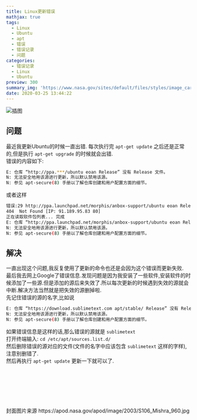 ```yaml
---
title: Linux更新错误
mathjax: true
tags:
  - Linux
  - Ubuntu
  - apt
  - 错误
  - 错误记录
  - 问题
categories:
  - 错误记录
  - Linux
  - Ubuntu
preview: 300
summary_img: 'https://www.nasa.gov/sites/default/files/styles/image_card_4x3_ratio/public/thumbnails/image/nh-pluto-atmosphere-infrared.png'
date: 2020-03-25 13:44:22
---
```

![插图](https://apod.nasa.gov/apod/image/2003/S106_Mishra_960.jpg)


## 问题

最近我更新Ubuntu的时候一直出错.  每次执行完  `apt-get update` 之后还是正常的,但是执行 `apt-get upgrade` 的时候就会出错.  
错误的内容如下:  

```bash
E: 仓库 “http://ppa.***/ubuntu eoan Release” 没有 Release 文件。
N: 无法安全地用该源进行更新，所以默认禁用该源。
N: 参见 apt-secure(8) 手册以了解仓库创建和用户配置方面的细节。

```

或者这样  

```bash
错误:29 http://ppa.launchpad.net/morphis/anbox-support/ubuntu eoan Release     
404  Not Found [IP: 91.189.95.83 80]
正在读取软件包列表... 完成                                                     
E: 仓库 “http://ppa.launchpad.net/morphis/anbox-support/ubuntu eoan Release” 没有 Release 文件。
N: 无法安全地用该源进行更新，所以默认禁用该源。
N: 参见 apt-secure(8) 手册以了解仓库创建和用户配置方面的细节。
```









## 解决

一直出现这个问题,我反复使用了更新的命令也还是会因为这个错误而更新失败.  
最后我去网上Google了错误信息.发现问题是因为我安装了一些软件,安装软件的时候添加了一些源.但是添加的源后来失效了.所以每次更新的时候遇到失效的源就会中断.解决方法当然就是把失效的源删掉啦.  
先记住错误的源的名字,比如说   

```bash
E: 仓库 “https://download.sublimetext.com apt/stable/ Release” 没有 Release 文件。
N: 无法安全地用该源进行更新，所以默认禁用该源。
N: 参见 apt-secure(8) 手册以了解仓库创建和用户配置方面的细节。
```

如果错误信息是这样的话,那么错误的源就是 `sublimetext`  
打开终端输入: `cd /etc/apt/sources.list.d/`     
然后删除错误的源对应的文件(文件的名字中应该包含 `sublimetext` 这样的字样),注意别删错了.   
然后再执行 `apt-get update` 更新一下就可以了.




















</br>
</br>
</br>
</br>
</br>
</br>
封面图片来源 https://apod.nasa.gov/apod/image/2003/S106_Mishra_960.jpg
